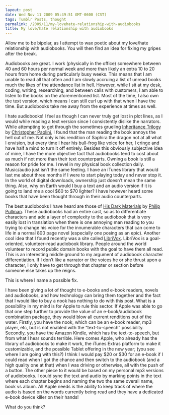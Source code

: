 ```yaml
---
layout: post
date: Wed Nov 11 2009 05:49:51 GMT-0600 (CST)
tags: Tumblr Posts, thought
permalink: /2009/11/my-lovehate-relationship-with-audiobooks
title: My love/hate relationship with audiobooks 
---
```


Allow me to be bipolar, as I attempt to wax poetic about my love/hate relationship with audiobooks. You will then find an idea for fixing my gripes after the break.

Audiobooks are great. I work (physically in the office) somewhere between 40 and 60 hours per normal week and more than likely an extra 10 to 20 hours from home during particularly busy weeks. This means that I am unable to read all that often and I am slowly accruing a list of unread books much the likes of the attendance list in hell. However, while I sit at my desk, coding, writing, researching, and between calls with customers, I am able to listen to the books on the aforementioned list. Most of the time, I also own the text version, which means I can still curl up with that when I have the time. But audiobooks take me away from the experience at times as well.

I hate audiobooks! I feel as though I can never truly get lost in plot lines, as I would while reading a text version since I consistently dislike the narrators. While attempting to get through the sometimes grueling [Inheritance Trilogy](http://en.wikipedia.org/wiki/Inheritance_Cycle) by [Christopher Paolini](http://en.wikipedia.org/wiki/Christopher_Paolini), I found that the man reading the book annoys the hell out of me. Not only is his rendition of Saphira the dragon not at all what I envision, but every time I hear his bull-frog like voice for her, I cringe and have half a mind to turn it off entirely. Besides this obviously subjective idea of mine, I have the more objective fact that audiobooks tend to cost about as much if not more than their text counterparts. Owning a book is still a reason for pride for me. I revel in my physical book collection daily. Music/audio just isn’t the same feeling. I have an iTunes library that would last me about three months if I were to start playing today and never stop it. In the world of digital downloads, ownership just doesn’t mean the same thing. Also, why on Earth would I buy a text and an audio version if it is going to land me a cool $60 to $70 lighter? I have however heard some books that have been thought through in their audio counterparts.

The best audiobooks I have heard are those of [His Dark Materials](http://en.wikipedia.org/wiki/His_Dark_Materials) by [Philip Pullman](http://en.wikipedia.org/wiki/Philip_Pullman). These audiobooks had an entire cast, so as to differentiate characters and add a layer of complexity to the audiobook that is very easily lost in translation when there is one annoying man reading to you trying to change his voice for the innumerable characters that can come to life in a normal 800 page novel (especially one posing as an epic). Another cool idea that I found recently was a site called [LibriVox](http://librivox.org). LibriVox is a goal-oriented, volunteer-read audiobook library. People around the world volunteer to record public domain books with the goal to have them all read. This is an interesting middle ground to my argument of audiobook character differentiation. If I don’t like a narrator or the voices he or she thrust upon a character, I only have to get through that chapter or section before someone else takes up the reigns.

This is where I name a possible fix.

I have been giving a lot of thought to e-books and e-book readers, novels and audiobooks, and how technology can bring them together and the fact that I would like to buy a nook has nothing to do with this post. What is a possibility in my mind is for Apple to rule this sector. If Apple was able to go that one step further to provide the value of an e-book/audiobook combination package, they would blow all current renditions out of the water. Firstly, you have the nook, which can be an e-book reader, mp3 player, etc, but is not enabled with the “text-to-speech” possibility. Secondly, you have the Amazon Kindle, which has the text-to-speech, but from what I hear sounds terrible. Here comes Apple, who already has the library of audiobooks to make it work, the iTunes Extras platform to make it customizable, and the possible Tablet offering in the new year; (you see where I am going with this?) I think I would pay $20 or $30 for an e-book if I could read when I got the chance and then switch to the audiobook (and a high quality one at that) when I was driving or otherwise, all with the push of a button. The other piece to it would be based on my personal mp3 versions of audiobooks. I could sync the text and audio by marking points in the text where each chapter begins and naming the two the same overall name, book vs album. All Apple needs is the ability to keep track of where the audio is based on the words currently being read and they have a dedicated e-book device killer on their hands!

What do you think?
